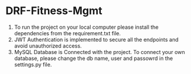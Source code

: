 # DRF-Fitness-Mgmt

1. To run the project on your local computer please install the dependencies from the requirement.txt file.  
2. JWT Authentication is implemented to secure all the endpoints and avoid unauthorized access.  
3. MySQL Database is Connected with the project. To connect your own database, please change the db name, user and passowrd in the settings.py file.
